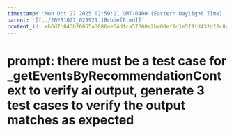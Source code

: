 ```yaml
---
timestamp: 'Mon Oct 27 2025 02:59:21 GMT-0400 (Eastern Daylight Time)'
parent: '[[../20251027_025921.18cbdef6.md]]'
content_id: eb6d7b843b20055a3086ae64dfca57308e2ba00effd1e5f9fd432df2c8c90a1b
---
```


# prompt: there must be a test case for \_getEventsByRecommendationContext to verify ai output, generate 3 test cases to verify the output matches as expected
